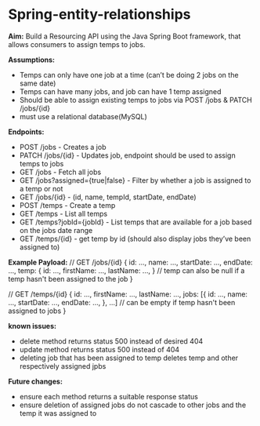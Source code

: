 # Spring-entity-relationships

**Aim:**
Build a Resourcing API using the Java Spring Boot framework, that allows consumers to assign temps to jobs.

**Assumptions:**
- Temps can only have one job at a time (can’t be doing 2 jobs on the same date)
- Temps can have many jobs, and job can have 1 temp assigned
- Should be able to assign existing temps to jobs via POST /jobs & PATCH /jobs/{id}
- must use a relational database(MySQL)

**Endpoints:**
- POST /jobs - Creates a job
- PATCH /jobs/{id} - Updates job, endpoint should be used to assign temps to jobs
- GET /jobs - Fetch all jobs
- GET /jobs?assigned={true|false} - Filter by whether a job is assigned to a temp or not
- GET /jobs/{id} - (id, name, tempId, startDate, endDate)
- POST /temps - Create a temp
- GET /temps - List all temps
- GET /temps?jobId={jobId} - List temps that are available for a job based on the jobs date range
- GET /temps/{id} - get temp by id (should also display jobs they’ve been assigned to)

**Example Payload:**
// GET /jobs/{id}
{
	id: ...,
	name: ...,
	startDate: ...,
	endDate: ...,
	temp: {
		id: ...,
		firstName: ...,
		lastName: ...,
	} // temp can also be null if a temp hasn't been assigned to the job
}

// GET /temps/{id}
{
	id: ...,
	firstName: ...,
	lastName: ...,
	jobs: [{
		id: ...,
		name: ...,
		startDate: ...,
		endDate: ...,
	}, ...] // can be empty if temp hasn't been assigned to jobs
}

**known issues:**
- delete method returns status 500 instead of desired 404
- update method returns status 500 instead of 404
- deleting job that has been assigned to temp deletes temp and other respectively assigned jpbs

**Future changes:**
- ensure each method returns a suitable response status
- ensure deletion of assigned jobs do not cascade to other jobs and the temp it was assigned to


